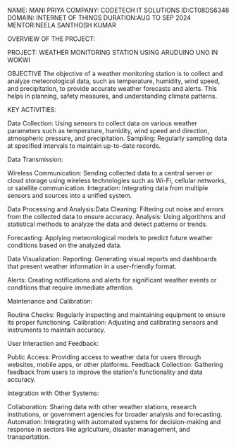 NAME: MANI PRIYA
COMPANY: CODETECH IT SOLUTIONS
ID:CT08DS6348
DOMAIN: INTERNET OF THINGS
DURATION:AUG TO SEP 2024
MENTOR:NEELA SANTHOSH KUMAR

OVERVIEW OF THE PROJECT:

PROJECT: WEATHER MONITORING STATION USING ARUDUINO UNO IN WOKWI

OBJECTIVE
       The objective of a weather monitoring station is to collect and analyze meteorological data, such as temperature, humidity, wind speed, and precipitation,
to provide accurate weather forecasts and alerts. This helps in planning, safety measures, and understanding climate patterns.

KEY ACTIVITIES:

Data Collection: Using sensors to collect data on various weather parameters such as temperature, humidity, wind speed and direction, atmospheric pressure, and precipitation.
Sampling: Regularly sampling data at specified intervals to maintain up-to-date records.

Data Transmission:

Wireless Communication: Sending collected data to a central server or cloud storage using wireless technologies such as Wi-Fi, cellular networks, or satellite communication.
Integration: Integrating data from multiple sensors and sources into a unified system.

Data Processing and Analysis:Data Cleaning: Filtering out noise and errors from the collected data to ensure accuracy.
Analysis: Using algorithms and statistical methods to analyze the data and detect patterns or trends.

Forecasting: Applying meteorological models to predict future weather conditions based on the analyzed data.

Data Visualization:
      Reporting: Generating visual reports and dashboards that present weather information in a user-friendly format.
                  
Alerts: Creating notifications and alerts for significant weather events or conditions that require immediate attention.

Maintenance and Calibration:

Routine Checks: Regularly inspecting and maintaining equipment to ensure its proper functioning.
Calibration: Adjusting and calibrating sensors and instruments to maintain accuracy.

User Interaction and Feedback:

Public Access: Providing access to weather data for users through websites, mobile apps, or other platforms.
Feedback Collection: Gathering feedback from users to improve the station's functionality and data accuracy.

Integration with Other Systems:

Collaboration: Sharing data with other weather stations, research institutions, or government agencies for broader analysis and forecasting.
Automation: Integrating with automated systems for decision-making and response in sectors like agriculture, disaster management, and transportation.
